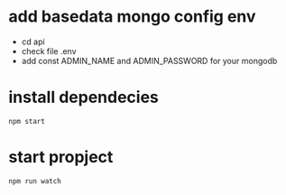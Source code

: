 # add basedata mongo config env
- cd api
- check file .env
- add const ADMIN_NAME and ADMIN_PASSWORD for your mongodb

# install dependecies
`npm start`

# start propject
`npm run watch`